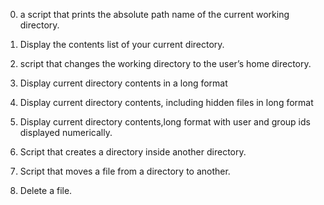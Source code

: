 0. a script that prints the absolute path name of the current working directory.

1. Display the contents list of your current directory.

2. script that changes the working directory to the user’s home directory.

3. Display current directory contents in a long format

4. Display current directory contents, including hidden files in long format

5. Display current directory contents,long format with user and group ids displayed numerically.

6. Script that creates a directory inside another directory.

7. Script that moves a file from a directory to another.

8. Delete a file. 

